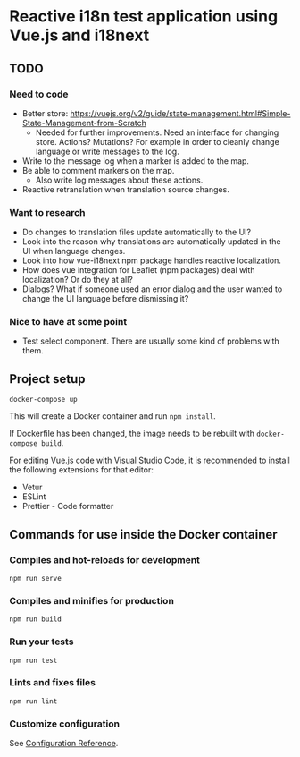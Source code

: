 # Reactive i18n test application using Vue.js and i18next

## TODO

### Need to code

* Better store: https://vuejs.org/v2/guide/state-management.html#Simple-State-Management-from-Scratch
  * Needed for further improvements. Need an interface for changing store. Actions? Mutations? For example in order to cleanly change language or write messages to the log.
* Write to the message log when a marker is added to the map.
* Be able to comment markers on the map.
  * Also write log messages about these actions.
* Reactive retranslation when translation source changes.

### Want to research

* Do changes to translation files update automatically to the UI?
* Look into the reason why translations are automatically updated in the UI when language changes.
* Look into how vue-i18next npm package handles reactive localization.
* How does vue integration for Leaflet (npm packages) deal with localization? Or do they at all?
* Dialogs? What if someone used an error dialog and the user wanted to change the UI language before dismissing it?

### Nice to have at some point

* Test select component. There are usually some kind of problems with them.

## Project setup

```
docker-compose up
```

This will create a Docker container and run `npm install`.

If Dockerfile has been changed, the image needs to be rebuilt with `docker-compose build`.

For editing Vue.js code with Visual Studio Code, it is recommended to install the following extensions for that editor:

* Vetur
* ESLint
* Prettier - Code formatter

## Commands for use inside the Docker container

### Compiles and hot-reloads for development
```
npm run serve
```

### Compiles and minifies for production
```
npm run build
```

### Run your tests
```
npm run test
```

### Lints and fixes files
```
npm run lint
```

### Customize configuration
See [Configuration Reference](https://cli.vuejs.org/config/).
